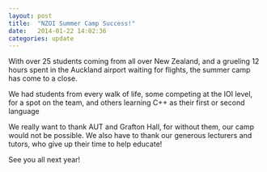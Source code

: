 ```yaml
---
layout: post
title:  "NZOI Summer Camp Success!"
date:   2014-01-22 14:02:36
categories: update
---
```

With over 25 students coming from all over New Zealand, and a grueling 12 hours spent in the Auckland airport waiting for flights, the summer camp has come to a close.

We had students from every walk of life, some competing at the IOI level, for a spot on the team, and others learning C++ as their first or second language

We really want to thank AUT and Grafton Hall, for without them, our camp would not be possible. We also have to thank our generous lecturers and tutors, who give up their time to help educate!

See you all next year!
